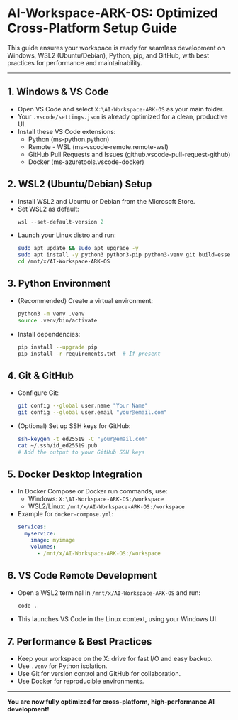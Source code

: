 # AI-Workspace-ARK-OS: Optimized Cross-Platform Setup Guide

This guide ensures your workspace is ready for seamless development on Windows, WSL2 (Ubuntu/Debian), Python, pip, and GitHub, with best practices for performance and maintainability.

---

## 1. Windows & VS Code
- Open VS Code and select `X:\AI-Workspace-ARK-OS` as your main folder.
- Your `.vscode/settings.json` is already optimized for a clean, productive UI.
- Install these VS Code extensions:
  - Python (ms-python.python)
  - Remote - WSL (ms-vscode-remote.remote-wsl)
  - GitHub Pull Requests and Issues (github.vscode-pull-request-github)
  - Docker (ms-azuretools.vscode-docker)

## 2. WSL2 (Ubuntu/Debian) Setup
- Install WSL2 and Ubuntu or Debian from the Microsoft Store.
- Set WSL2 as default:
  ```powershell
  wsl --set-default-version 2
  ```
- Launch your Linux distro and run:
  ```bash
  sudo apt update && sudo apt upgrade -y
  sudo apt install -y python3 python3-pip python3-venv git build-essential
  cd /mnt/x/AI-Workspace-ARK-OS
  ```

## 3. Python Environment
- (Recommended) Create a virtual environment:
  ```bash
  python3 -m venv .venv
  source .venv/bin/activate
  ```
- Install dependencies:
  ```bash
  pip install --upgrade pip
  pip install -r requirements.txt  # If present
  ```

## 4. Git & GitHub
- Configure Git:
  ```bash
  git config --global user.name "Your Name"
  git config --global user.email "your@email.com"
  ```
- (Optional) Set up SSH keys for GitHub:
  ```bash
  ssh-keygen -t ed25519 -C "your@email.com"
  cat ~/.ssh/id_ed25519.pub
  # Add the output to your GitHub SSH keys
  ```

## 5. Docker Desktop Integration
- In Docker Compose or Docker run commands, use:
  - Windows: `X:\AI-Workspace-ARK-OS:/workspace`
  - WSL2/Linux: `/mnt/x/AI-Workspace-ARK-OS:/workspace`
- Example for `docker-compose.yml`:
  ```yaml
  services:
    myservice:
      image: myimage
      volumes:
        - /mnt/x/AI-Workspace-ARK-OS:/workspace
  ```

## 6. VS Code Remote Development
- Open a WSL2 terminal in `/mnt/x/AI-Workspace-ARK-OS` and run:
  ```bash
  code .
  ```
- This launches VS Code in the Linux context, using your Windows UI.

## 7. Performance & Best Practices
- Keep your workspace on the X: drive for fast I/O and easy backup.
- Use `.venv` for Python isolation.
- Use Git for version control and GitHub for collaboration.
- Use Docker for reproducible environments.

---

**You are now fully optimized for cross-platform, high-performance AI development!**
